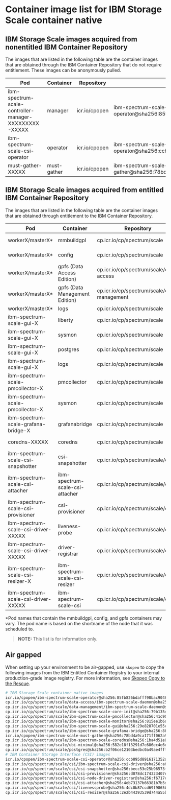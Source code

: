 
# Container image list for IBM Storage Scale container native

## IBM Storage Scale images acquired from nonentitled IBM Container Repository

The images that are listed in the following table are the container images that are obtained through the IBM Container Repository that do not require entitlement. These images can be anonymously pulled.

| Pod | Container | Repository | Image |
|-----|-----------|------------|---------------------|
| ibm-spectrum-scale-controller-manager-XXXXXXXXX-XXXXX | manager | icr.io/cpopen | ibm-spectrum-scale-operator@sha256:85fb826bdafff98bac9046001f8fb6e8dd5da67c2322b12b2e436ba86ff3d99a |
| ibm-spectrum-scale-csi-operator | operator | icr.io/cpopen  | ibm-spectrum-scale-csi-operator@sha256:ccb895d8916171352aed2f06d9d6f3a1a7aba20405cd129091e9b57d59ad1343 |
| must-gather-XXXXX | must-gather | icr.io/cpopen | ibm-spectrum-scale-must-gather@sha256:78bd4a9ca171ff062a9de912ea782a7eb1208ec68d04e1e71a12767fed8e8d1c |

## IBM Storage Scale images acquired from entitled IBM Container Repository

The images that are listed in the following table are the container images that are obtained through entitlement to the IBM Container Repository.

| Pod | Container | Repository | Image |
|-----|-----------|------------|---------------------|
| workerX/masterX* | mmbuildgpl | cp.icr.io/cp/spectrum/scale | ibm-spectrum-scale-core-init@sha256:79b1354e5a4c3c0341b448ca3fcd504a1b33df94f74099046cfa6e13b883d1f8 |
| workerX/masterX* | config | cp.icr.io/cp/spectrum/scale | ibm-spectrum-scale-core-init@sha256:79b1354e5a4c3c0341b448ca3fcd504a1b33df94f74099046cfa6e13b883d1f8 |
| workerX/masterX* | gpfs (Data Access Edition) | cp.icr.io/cp/spectrum/scale/data-access | ibm-spectrum-scale-daemon@sha256:151a3e73ea7d8be39b4f74fb1516d2043f33665a21cc1351a7b6401f46b9a9fd |
| workerX/masterX* | gpfs (Data Management Edition) | cp.icr.io/cp/spectrum/scale/data-management | ibm-spectrum-scale-daemon@sha256:26880dbf5dfe214fc00581826d1486069cb7489fe23e64904eb7004d8db31602 |
| workerX/masterX* | logs | cp.icr.io/cp/spectrum/scale | ubi-minimal@sha256:582e18f13291d7c686ec4e6e92d20b24c62ae0fc72767c46f30a69b1a6198055  |
| ibm-spectrum-scale-gui-X | liberty | cp.icr.io/cp/spectrum/scale | ibm-spectrum-scale-gui@sha256:29e828701e55c5de848f83a188b2a09de35227aeb6bbdc06ad01b5ec34d2c654 |
| ibm-spectrum-scale-gui-X | sysmon | cp.icr.io/cp/spectrum/scale | ibm-spectrum-scale-monitor@sha256:815ee1b6af28e693a9b1d54b2b496a3e7dc5b25c51cf60e17a7faa222e44a8b3 |
| ibm-spectrum-scale-gui-X | postgres | cp.icr.io/cp/spectrum/scale | postgres@sha256:b2f06ce12103bedbc0a49ae4ffff062d90824e0f45462de712f66952679f7670 |
| ibm-spectrum-scale-gui-X | logs | cp.icr.io/cp/spectrum/scale | ubi-minimal@sha256:582e18f13291d7c686ec4e6e92d20b24c62ae0fc72767c46f30a69b1a6198055 |
| ibm-spectrum-scale-pmcollector-X | pmcollector | cp.icr.io/cp/spectrum/scale | ibm-spectrum-scale-pmcollector@sha256:41c90bb86fafc5785376d842b098ddbc98bc94b64421e8da7c5aaa54bd9602e8 |
| ibm-spectrum-scale-pmcollector-X | sysmon | cp.icr.io/cp/spectrum/scale | ibm-spectrum-scale-monitor@sha256:815ee1b6af28e693a9b1d54b2b496a3e7dc5b25c51cf60e17a7faa222e44a8b3 |
| ibm-spectrum-scale-grafana-bridge-X | grafanabridge | cp.icr.io/cp/spectrum/scale | ibm-spectrum-scale-grafana-bridge@sha256:8bf1a89ee1e9e52a3f9cd49e1c1747b02fbe7f84f071667ab0e12ea6f25f32f2 |
| coredns-XXXXX | coredns | cp.icr.io/cp/spectrum/scale | ibm-spectrum-scale-coredns@sha256:1ba4d51e896607c6f968f8df8e04ccfe7a71babd778838c9de040beda6bf1ff7 |
| ibm-spectrum-scale-csi-snapshotter | csi-snapshotter | cp.icr.io/cp/spectrum/scale/csi | csi-snapshotter@sha256:becc53e25b96573f61f7469923a92fb3e9d3a3781732159954ce0d9da07233a2  |
| ibm-spectrum-scale-csi-attacher | ibm-spectrum-scale-csi-attacher | cp.icr.io/cp/spectrum/scale/csi | csi-attacher@sha256:4eb73137b66381b7b5dfd4d21d460f4b4095347ab6ed4626e0199c29d8d021af |
| ibm-spectrum-scale-csi-provisioner | csi-provisioner | cp.icr.io/cp/spectrum/scale/csi | csi-provisioner@sha256:d078dc174323407e8cc6f0f9abd4efaac5db27838f1564d0253d5e3233e3f17f |
| ibm-spectrum-scale-csi-driver-XXXXX | liveness-probe | cp.icr.io/cp/spectrum/scale/csi | livenessprobe@sha256:4dc0b87ccd69f9865b89234d8555d3a614ab0a16ed94a3016ffd27f8106132ce |
| ibm-spectrum-scale-csi-driver-XXXXX | driver-registrar | cp.icr.io/cp/spectrum/scale/csi | csi-node-driver-registrar@sha256:f6717ce72a2615c7fbc746b4068f788e78579c54c43b8716e5ce650d97af2df1 |
| ibm-spectrum-scale-csi-resizer-X | ibm-spectrum-scale-csi-resizer | cp.icr.io/cp/spectrum/scale/csi | csi-resizer@sha256:2e2b44393539d744a55b9370b346e8ebd95a77573064f3f9a8caf18c22f4d0d0 |
| ibm-spectrum-scale-csi-driver-XXXXX | ibm-spectrum-scale-csi | cp.icr.io/cp/spectrum/scale/csi | ibm-spectrum-scale-csi-driver@sha256:a61878203bb642320e67edc9229bf84ad37ef0828522ad6d8566bd7747d631f6 |

*Pod names that contain the mmbuildgpl, config, and gpfs containers may vary. The pod name is based on the shortname of the node that it was scheduled to.

>**NOTE:** This list is for information only.

## Air gapped

When setting up your environment to be air-gapped, use `skopeo` to copy the following images from the IBM Entitled Container Registry to your internal production-grade image registry. For more information, see [Skopeo Copy to the Rescue](https://www.redhat.com/en/blog/skopeo-copy-rescue).

```bash
# IBM Storage Scale container native images
icr.io/cpopen/ibm-spectrum-scale-operator@sha256:85fb826bdafff98bac9046001f8fb6e8dd5da67c2322b12b2e436ba86ff3d99a
cp.icr.io/cp/spectrum/scale/data-access/ibm-spectrum-scale-daemon@sha256:151a3e73ea7d8be39b4f74fb1516d2043f33665a21cc1351a7b6401f46b9a9fd
cp.icr.io/cp/spectrum/scale/data-management/ibm-spectrum-scale-daemon@sha256:26880dbf5dfe214fc00581826d1486069cb7489fe23e64904eb7004d8db31602
cp.icr.io/cp/spectrum/scale/ibm-spectrum-scale-core-init@sha256:79b1354e5a4c3c0341b448ca3fcd504a1b33df94f74099046cfa6e13b883d1f8
cp.icr.io/cp/spectrum/scale/ibm-spectrum-scale-pmcollector@sha256:41c90bb86fafc5785376d842b098ddbc98bc94b64421e8da7c5aaa54bd9602e8
cp.icr.io/cp/spectrum/scale/ibm-spectrum-scale-monitor@sha256:815ee1b6af28e693a9b1d54b2b496a3e7dc5b25c51cf60e17a7faa222e44a8b3
cp.icr.io/cp/spectrum/scale/ibm-spectrum-scale-gui@sha256:29e828701e55c5de848f83a188b2a09de35227aeb6bbdc06ad01b5ec34d2c654
cp.icr.io/cp/spectrum/scale/ibm-spectrum-scale-grafana-bridge@sha256:8bf1a89ee1e9e52a3f9cd49e1c1747b02fbe7f84f071667ab0e12ea6f25f32f2
icr.io/cpopen/ibm-spectrum-scale-must-gather@sha256:78bd4a9ca171ff062a9de912ea782a7eb1208ec68d04e1e71a12767fed8e8d1c
cp.icr.io/cp/spectrum/scale/ibm-spectrum-scale-coredns@sha256:1ba4d51e896607c6f968f8df8e04ccfe7a71babd778838c9de040beda6bf1ff7
cp.icr.io/cp/spectrum/scale/ubi-minimal@sha256:582e18f13291d7c686ec4e6e92d20b24c62ae0fc72767c46f30a69b1a6198055
cp.icr.io/cp/spectrum/scale/postgres@sha256:b2f06ce12103bedbc0a49ae4ffff062d90824e0f45462de712f66952679f7670
# IBM Container Storage Interface (CSI) images
icr.io/cpopen/ibm-spectrum-scale-csi-operator@sha256:ccb895d8916171352aed2f06d9d6f3a1a7aba20405cd129091e9b57d59ad1343
cp.icr.io/cp/spectrum/scale/csi/ibm-spectrum-scale-csi-driver@sha256:a61878203bb642320e67edc9229bf84ad37ef0828522ad6d8566bd7747d631f6
cp.icr.io/cp/spectrum/scale/csi/csi-snapshotter@sha256:becc53e25b96573f61f7469923a92fb3e9d3a3781732159954ce0d9da07233a2
cp.icr.io/cp/spectrum/scale/csi/csi-provisioner@sha256:d078dc174323407e8cc6f0f9abd4efaac5db27838f1564d0253d5e3233e3f17f
cp.icr.io/cp/spectrum/scale/csi/csi-node-driver-registrar@sha256:f6717ce72a2615c7fbc746b4068f788e78579c54c43b8716e5ce650d97af2df1
cp.icr.io/cp/spectrum/scale/csi/csi-attacher@sha256:4eb73137b66381b7b5dfd4d21d460f4b4095347ab6ed4626e0199c29d8d021af
cp.icr.io/cp/spectrum/scale/csi/livenessprobe@sha256:4dc0b87ccd69f9865b89234d8555d3a614ab0a16ed94a3016ffd27f8106132ce
cp.icr.io/cp/spectrum/scale/csi/csi-resizer@sha256:2e2b44393539d744a55b9370b346e8ebd95a77573064f3f9a8caf18c22f4d0d0
```
